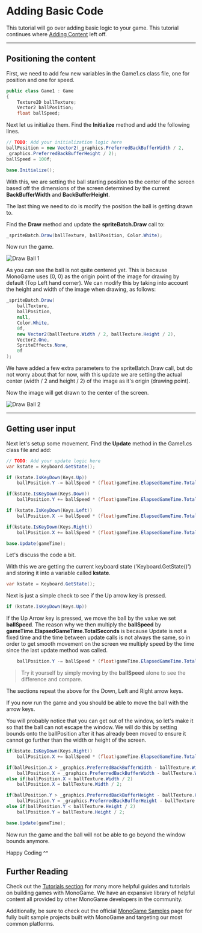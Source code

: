 # Adding Basic Code

This tutorial will go over adding basic logic to your game. This tutorial continues where [Adding Content](4_adding_content.md) left off.

---

## Positioning the content

First, we need to add few new variables in the Game1.cs class file, one for position and one for speed.

```csharp
public class Game1 : Game
{
    Texture2D ballTexture;
    Vector2 ballPosition;
    float ballSpeed;
```

Next let us initialize them. Find the **Initialize** method and add the following lines.

```csharp
// TODO: Add your initialization logic here
ballPosition = new Vector2(_graphics.PreferredBackBufferWidth / 2,
_graphics.PreferredBackBufferHeight / 2);
ballSpeed = 100f;

base.Initialize();
```

With this, we are setting the ball starting position to the center of the screen based off the dimensions of the screen determined by the current **BackBufferWidth** and **BackBufferHeight**.

The last thing we need to do is modify the position the ball is getting drawn to.

Find the **Draw** method and update the **spriteBatch.Draw** call to:

```csharp
_spriteBatch.Draw(ballTexture, ballPosition, Color.White);
```

Now run the game.

![Draw Ball 1](~/images/getting_started/4_ball_not_center.png)

As you can see the ball is not quite centered yet. This is because MonoGame uses (0, 0) as the origin point of the image for drawing by default (Top Left hand corner). We can modify this by taking into account the height and width of the image when drawing, as follows:

```csharp
_spriteBatch.Draw(
    ballTexture,
    ballPosition,
    null,
    Color.White,
    0f,
    new Vector2(ballTexture.Width / 2, ballTexture.Height / 2),
    Vector2.One,
    SpriteEffects.None,
    0f
);
```

We have added a few extra parameters to the spriteBatch.Draw call, but do not worry about that for now, with this update we are setting the actual center (width / 2 and height / 2) of the image as it's origin (drawing point). 

Now the image will get drawn to the center of the screen.

![Draw Ball 2](~/images/getting_started/4_ball_center.png)

---

## Getting user input

Next let's setup some movement. Find the **Update** method in the Game1.cs class file and add:

```csharp
// TODO: Add your update logic here
var kstate = Keyboard.GetState();

if (kstate.IsKeyDown(Keys.Up))
    ballPosition.Y -= ballSpeed * (float)gameTime.ElapsedGameTime.TotalSeconds;

if(kstate.IsKeyDown(Keys.Down))
    ballPosition.Y += ballSpeed * (float)gameTime.ElapsedGameTime.TotalSeconds;

if (kstate.IsKeyDown(Keys.Left))
    ballPosition.X -= ballSpeed * (float)gameTime.ElapsedGameTime.TotalSeconds;

if(kstate.IsKeyDown(Keys.Right))
    ballPosition.X += ballSpeed * (float)gameTime.ElapsedGameTime.TotalSeconds;

base.Update(gameTime);
```

Let's discuss the code a bit.

With this we are getting the current keyboard state ('Keyboard.GetState()') and storing it into a variable called **kstate**.

```csharp
var kstate = Keyboard.GetState();
```

Next is just a simple check to see if the Up arrow key is pressed.

```csharp
if (kstate.IsKeyDown(Keys.Up))
```

If the Up Arrow key is pressed, we move the ball by the value we set **ballSpeed**. The reason why we then multiply the **ballSpeed** by **gameTime.ElapsedGameTime.TotalSeconds** is because Update is not a fixed time and the time between update calls is not always the same, so in order to get smooth movement on the screen we multiply speed by the time since the last update method was called.

```csharp
    ballPosition.Y -= ballSpeed * (float)gameTime.ElapsedGameTime.TotalSeconds;
```

> Try it yourself by simply moving by the **ballSpeed** alone to see the difference and compare.

The sections repeat the above for the Down, Left and Right arrow keys.

If you now run the game and you should be able to move the ball with the arrow keys.

You will probably notice that you can get out of the window, so let's make it so that the ball can not escape the window. We will do this by setting bounds onto the ballPosition after it has already been moved to ensure it cannot go further than the width or height of the screen.

```csharp
if(kstate.IsKeyDown(Keys.Right))
    ballPosition.X += ballSpeed * (float)gameTime.ElapsedGameTime.TotalSeconds;

if(ballPosition.X > _graphics.PreferredBackBufferWidth - ballTexture.Width / 2)
    ballPosition.X = _graphics.PreferredBackBufferWidth - ballTexture.Width / 2;
else if(ballPosition.X < ballTexture.Width / 2)
    ballPosition.X = ballTexture.Width / 2;

if(ballPosition.Y > _graphics.PreferredBackBufferHeight - ballTexture.Height / 2)
    ballPosition.Y = _graphics.PreferredBackBufferHeight - ballTexture.Height / 2;
else if(ballPosition.Y < ballTexture.Height / 2)
    ballPosition.Y = ballTexture.Height / 2;

base.Update(gameTime);
```

Now run the game and the ball will not be able to go beyond the window bounds anymore.

Happy Coding ^^

## Further Reading

Check out the [Tutorials section](~/articles/tutorials.md) for many more helpful guides and tutorials on building games with MonoGame.  We have an expansive library of helpful content all provided by other MonoGame developers in the community.

Additionally, be sure to check out the official [MonoGame Samples](~/articles/samples.md) page for fully built sample projects built with MonoGame and targeting our most common platforms.
